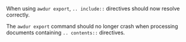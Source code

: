 When using `awdur export`, `.. include::` directives should now resolve correctly.

The `awdur export` command should no longer crash when processing documents containing `.. contents::` directives.
